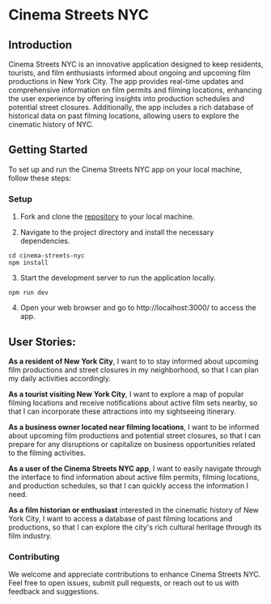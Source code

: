 # Cinema Streets NYC

## Introduction

Cinema Streets NYC is an innovative application designed to keep residents, tourists, and film enthusiasts informed about ongoing and upcoming film productions in New York City. The app provides real-time updates and comprehensive information on film permits and filming locations, enhancing the user experience by offering insights into production schedules and potential street closures. Additionally, the app includes a rich database of historical data on past filming locations, allowing users to explore the cinematic history of NYC.

## Getting Started

To set up and run the Cinema Streets NYC app on your local machine, follow these steps:

### Setup

1. Fork and clone the [repository](https://github.com/AnitaOwen/cinema-streets-nyc) to your local machine.

2. Navigate to the project directory and install the necessary dependencies.

```
cd cinema-streets-nyc
npm install
```

3. Start the development server to run the application locally.
```
npm run dev
```

4. Open your web browser and go to http://localhost:3000/ to access the app.


## User Stories:

**As a resident of New York City**, I want to to stay informed about upcoming film productions and street closures in my neighborhood, so that I can plan my daily activities accordingly.

**As a tourist visiting New York City**, I want to explore a map of popular filming locations and receive notifications about active film sets nearby, so that I can incorporate these attractions into my sightseeing itinerary.

**As a business owner located near filming locations**, I want to be informed about upcoming film productions and potential street closures, so that I can prepare for any disruptions or capitalize on business opportunities related to the filming activities.

**As a user of the Cinema Streets NYC app**, I want to easily navigate through the interface to find information about active film permits, filming locations, and production schedules, so that I can quickly access the information I need.

**As a film historian or enthusiast** interested in the cinematic history of New York City, I want to access a database of past filming locations and productions, so that I can explore the city's rich cultural heritage through its film industry.

### Contributing

We welcome and appreciate contributions to enhance Cinema Streets NYC. Feel free to open issues, submit pull requests, or reach out to us with feedback and suggestions.





